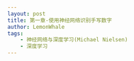 ```yaml
---
layout: post
title: 第一章-使用神经网络识别手写数字
author: LemonWhale
tags:
	- 神经网络与深度学习(Michael Nielsen)
	- 深度学习
---
```

